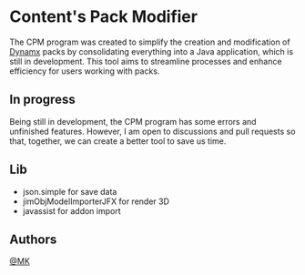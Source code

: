 
# Content's Pack Modifier

The CPM program was created to simplify the creation and modification of [Dynamx](https://dynamx.fr/) packs by consolidating everything into a Java application, which is still in development. This tool aims to streamline processes and enhance efficiency for users working with packs.


## In progress

Being still in development, the CPM program has some errors and unfinished features. However, I am open to discussions and pull requests so that, together, we can create a better tool to save us time.



## Lib

- json.simple for save data
- jimObjModelImporterJFX for render 3D
- javassist for addon import

## Authors

[@MK](https://github.com/Florent-Marc) 
